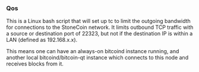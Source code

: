### Qos ###

This is a Linux bash script that will set up tc to limit the outgoing bandwidth for connections to the StoneCoin network. It limits outbound TCP traffic with a source or destination port of 22323, but not if the destination IP is within a LAN (defined as 192.168.x.x).

This means one can have an always-on bitcoind instance running, and another local bitcoind/bitcoin-qt instance which connects to this node and receives blocks from it.
